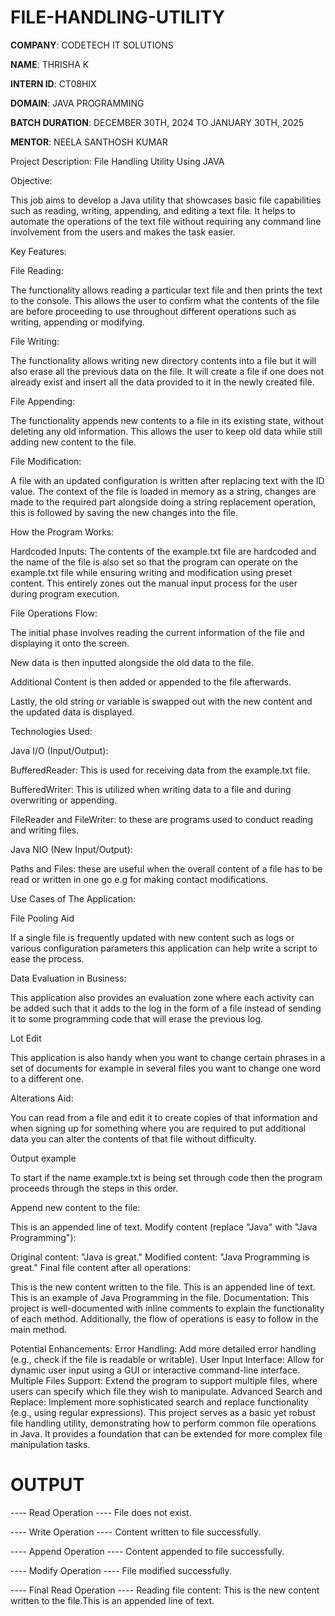 # FILE-HANDLING-UTILITY

**COMPANY**: CODETECH IT SOLUTIONS

**NAME**: THRISHA K

**INTERN ID**: CT08HIX

**DOMAIN**: JAVA PROGRAMMING

**BATCH DURATION**: DECEMBER 30TH, 2024 TO JANUARY 30TH, 2025

**MENTOR**: NEELA SANTHOSH KUMAR

Project Description: File Handling Utility Using JAVA

Objective:

This job aims to develop a Java utility that showcases basic file capabilities such as reading, writing, appending, and editing a text file. It helps to automate the operations of the text file without requiring any command line involvement from the users and makes the task easier.

Key Features:

File Reading:

The functionality allows reading a particular text file and then prints the text to the console. This allows the user to confirm what the contents of the file are before proceeding to use throughout different operations such as writing, appending or modifying.

File Writing:

The functionality allows writing new directory contents into a file but it will also erase all the previous data on the file. It will create a file if one does not already exist and insert all the data provided to it in the newly created file.

File Appending:

The functionality appends new contents to a file in its existing state, without deleting any old information. This allows the user to keep old data while still adding new content to the file.

File Modification:

A file with an updated configuration is written after replacing text with the ID value. The context of the file is loaded in memory as a string, changes are made to the required part alongside doing a string replacement operation, this is followed by saving the new changes into the file. 

How the Program Works: 

Hardcoded Inputs: The contents of the example.txt file are hardcoded and the name of the file is also set so that the program can operate on the example.txt file while ensuring writing and modification using preset content. This entirely zones out the manual input process for the user during program execution. 

File Operations Flow:

The initial phase involves reading the current information of the file and displaying it onto the screen. 

New data is then inputted alongside the old data to the file. 

Additional Content is then added or appended to the file afterwards. 

Lastly, the old string or variable is swapped out with the new content and the updated data is displayed. 

Technologies Used: 

Java I/O (Input/Output): 

BufferedReader: This is used for receiving data from the example.txt file. 

BufferedWriter: This is utilized when writing data to a file and during overwriting or appending. 

FileReader and FileWriter: to these are programs used to conduct reading and writing files. 

Java NIO (New Input/Output): 

Paths and Files: these are useful when the overall content of a file has to be read or written in one go e.g for making contact modifications.

Use Cases of The Application:

File Pooling Aid

If a single file is frequently updated with new content such as logs or various configuration parameters this application can help write a script to ease the process.

Data Evaluation in Business:

This application also provides an evaluation zone where each activity can be added such that it adds to the log in the form of a file instead of sending it to some programming code that will erase the previous log.

Lot Edit

This application is also handy when you want to change certain phrases in a set of documents for example in several files you want to change one word to a different one.

Alterations Aid:

You can read from a file and edit it to create copies of that information and when signing up for something where you are required to put additional data you can alter the contents of that file without difficulty.

Output example

To start if the name example.txt is being set through code then the program proceeds through the steps in this order.

Append new content to the file:

This is an appended line of text.
Modify content (replace "Java" with "Java Programming"):

Original content: "Java is great."
Modified content: "Java Programming is great."
Final file content after all operations:

This is the new content written to the file.
This is an appended line of text.
This is an example of Java Programming in the file.
Documentation:
This project is well-documented with inline comments to explain the functionality of each method. Additionally, the flow of operations is easy to follow in the main method.

Potential Enhancements:
Error Handling: Add more detailed error handling (e.g., check if the file is readable or writable).
User Input Interface: Allow for dynamic user input using a GUI or interactive command-line interface.
Multiple Files Support: Extend the program to support multiple files, where users can specify which file they wish to manipulate.
Advanced Search and Replace: Implement more sophisticated search and replace functionality (e.g., using regular expressions).
This project serves as a basic yet robust file handling utility, demonstrating how to perform common file operations in Java. It provides a foundation that can be extended for more complex file manipulation tasks.

# OUTPUT

---- Read Operation ----
File does not exist.

---- Write Operation ----
Content written to file successfully. 

---- Append Operation ----
Content appended to file successfully.

---- Modify Operation ----
File modified successfully.

---- Final Read Operation ----
Reading file content:
This is the new content written to the file.This is an appended line of text.
